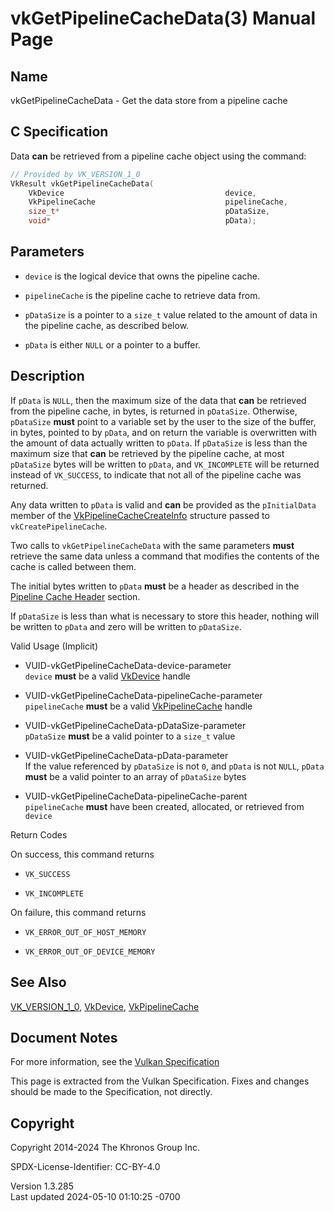 # vkGetPipelineCacheData(3) Manual Page

## Name

vkGetPipelineCacheData - Get the data store from a pipeline cache



## <a href="#_c_specification" class="anchor"></a>C Specification

Data **can** be retrieved from a pipeline cache object using the
command:

``` c
// Provided by VK_VERSION_1_0
VkResult vkGetPipelineCacheData(
    VkDevice                                    device,
    VkPipelineCache                             pipelineCache,
    size_t*                                     pDataSize,
    void*                                       pData);
```

## <a href="#_parameters" class="anchor"></a>Parameters

- `device` is the logical device that owns the pipeline cache.

- `pipelineCache` is the pipeline cache to retrieve data from.

- `pDataSize` is a pointer to a `size_t` value related to the amount of
  data in the pipeline cache, as described below.

- `pData` is either `NULL` or a pointer to a buffer.

## <a href="#_description" class="anchor"></a>Description

If `pData` is `NULL`, then the maximum size of the data that **can** be
retrieved from the pipeline cache, in bytes, is returned in `pDataSize`.
Otherwise, `pDataSize` **must** point to a variable set by the user to
the size of the buffer, in bytes, pointed to by `pData`, and on return
the variable is overwritten with the amount of data actually written to
`pData`. If `pDataSize` is less than the maximum size that **can** be
retrieved by the pipeline cache, at most `pDataSize` bytes will be
written to `pData`, and `VK_INCOMPLETE` will be returned instead of
`VK_SUCCESS`, to indicate that not all of the pipeline cache was
returned.

Any data written to `pData` is valid and **can** be provided as the
`pInitialData` member of the
[VkPipelineCacheCreateInfo](https://registry.khronos.org/vulkan/specs/1.3-extensions/man/html/VkPipelineCacheCreateInfo.html) structure
passed to `vkCreatePipelineCache`.

Two calls to `vkGetPipelineCacheData` with the same parameters **must**
retrieve the same data unless a command that modifies the contents of
the cache is called between them.

The initial bytes written to `pData` **must** be a header as described
in the <a
href="https://registry.khronos.org/vulkan/specs/1.3-extensions/html/vkspec.html#pipelines-cache-header"
target="_blank" rel="noopener">Pipeline Cache Header</a> section.

If `pDataSize` is less than what is necessary to store this header,
nothing will be written to `pData` and zero will be written to
`pDataSize`.

Valid Usage (Implicit)

- <a href="#VUID-vkGetPipelineCacheData-device-parameter"
  id="VUID-vkGetPipelineCacheData-device-parameter"></a>
  VUID-vkGetPipelineCacheData-device-parameter  
  `device` **must** be a valid [VkDevice](https://registry.khronos.org/vulkan/specs/1.3-extensions/man/html/VkDevice.html) handle

- <a href="#VUID-vkGetPipelineCacheData-pipelineCache-parameter"
  id="VUID-vkGetPipelineCacheData-pipelineCache-parameter"></a>
  VUID-vkGetPipelineCacheData-pipelineCache-parameter  
  `pipelineCache` **must** be a valid
  [VkPipelineCache](https://registry.khronos.org/vulkan/specs/1.3-extensions/man/html/VkPipelineCache.html) handle

- <a href="#VUID-vkGetPipelineCacheData-pDataSize-parameter"
  id="VUID-vkGetPipelineCacheData-pDataSize-parameter"></a>
  VUID-vkGetPipelineCacheData-pDataSize-parameter  
  `pDataSize` **must** be a valid pointer to a `size_t` value

- <a href="#VUID-vkGetPipelineCacheData-pData-parameter"
  id="VUID-vkGetPipelineCacheData-pData-parameter"></a>
  VUID-vkGetPipelineCacheData-pData-parameter  
  If the value referenced by `pDataSize` is not `0`, and `pData` is not
  `NULL`, `pData` **must** be a valid pointer to an array of `pDataSize`
  bytes

- <a href="#VUID-vkGetPipelineCacheData-pipelineCache-parent"
  id="VUID-vkGetPipelineCacheData-pipelineCache-parent"></a>
  VUID-vkGetPipelineCacheData-pipelineCache-parent  
  `pipelineCache` **must** have been created, allocated, or retrieved
  from `device`

Return Codes

On success, this command returns  
- `VK_SUCCESS`

- `VK_INCOMPLETE`

On failure, this command returns  
- `VK_ERROR_OUT_OF_HOST_MEMORY`

- `VK_ERROR_OUT_OF_DEVICE_MEMORY`

## <a href="#_see_also" class="anchor"></a>See Also

[VK_VERSION_1_0](https://registry.khronos.org/vulkan/specs/1.3-extensions/man/html/VK_VERSION_1_0.html), [VkDevice](https://registry.khronos.org/vulkan/specs/1.3-extensions/man/html/VkDevice.html),
[VkPipelineCache](https://registry.khronos.org/vulkan/specs/1.3-extensions/man/html/VkPipelineCache.html)

## <a href="#_document_notes" class="anchor"></a>Document Notes

For more information, see the <a
href="https://registry.khronos.org/vulkan/specs/1.3-extensions/html/vkspec.html#vkGetPipelineCacheData"
target="_blank" rel="noopener">Vulkan Specification</a>

This page is extracted from the Vulkan Specification. Fixes and changes
should be made to the Specification, not directly.

## <a href="#_copyright" class="anchor"></a>Copyright

Copyright 2014-2024 The Khronos Group Inc.

SPDX-License-Identifier: CC-BY-4.0

Version 1.3.285  
Last updated 2024-05-10 01:10:25 -0700
